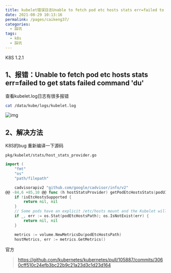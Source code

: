 ```yaml
---
title: kubelet错误日志Unable to fetch pod etc hosts stats err=failed to get stats failed command 'du'
date: 2021-08-29 10:13:16
permalink: /pages/caikeng37/
categories:
  - 踩坑
tags:
  - k8s
  - 踩坑
---
```


K8S 1.2.1

## 1、报错：Unable to fetch pod etc hosts stats err=failed to get stats failed command 'du'

查看kubelet.log日志有很多报错

```sh
cat /data/kube/logs/kubelet.log
```

![img](https://cdn.jsdelivr.net/gh/lzq70112/images/blog/202201111609590.png)



## 2、解决方法

K8S的bug 重新编译一下源码

```
pkg/kubelet/stats/host_stats_provider.go
```

```go
import (
	"fmt"
	"os"
	"path/filepath"

	cadvisorapiv2 "github.com/google/cadvisor/info/v2"
@@ -84,6 +85,10 @@ func (h hostStatsProvider) getPodEtcHostsStats(podUID types.UID, rootFsInfo *cad
	if !isEtcHostsSupported {
		return nil, nil
	}
	// Some pods have an explicit /etc/hosts mount and the Kubelet will not create an etc-hosts file for them
	if _, err := os.Stat(podEtcHostsPath); os.IsNotExist(err) {
		return nil, nil
	}

	metrics := volume.NewMetricsDu(podEtcHostsPath)
	hostMetrics, err := metrics.GetMetrics()

```

官方

> https://github.com/kubernetes/kubernetes/pull/105887/commits/3060cff510c24efb3bc22b9c21a23d3c1d23d164

